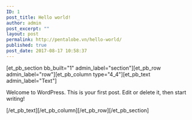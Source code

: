 ```yaml
---
ID: 1
post_title: Hello world!
author: admin
post_excerpt: ""
layout: post
permalink: http://pentalobe.vn/hello-world/
published: true
post_date: 2017-08-17 10:58:37
---
```

[et_pb_section bb_built="1" admin_label="section"][et_pb_row admin_label="row"][et_pb_column type="4_4"][et_pb_text admin_label="Text"]

Welcome to WordPress. This is your first post. Edit or delete it, then start writing!

[/et_pb_text][/et_pb_column][/et_pb_row][/et_pb_section]